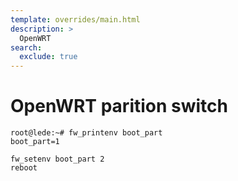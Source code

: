 ```yaml
---
template: overrides/main.html
description: >
  OpenWRT
search:
  exclude: true
---
```


# OpenWRT parition switch

```shell
root@lede:~# fw_printenv boot_part
boot_part=1
```

```shell
fw_setenv boot_part 2
reboot
```
